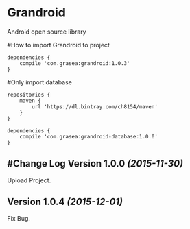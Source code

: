 # Grandroid
Android open source library


#How to import Grandroid to project
```
dependencies {
    compile 'com.grasea:grandroid:1.0.3'
}
```
#Only import database
```
repositories {
    maven {
        url 'https://dl.bintray.com/ch8154/maven'
    }
}

dependencies {
    compile 'com.grasea:grandroid-database:1.0.0'
}
```
#Change Log
Version 1.0.0 *(2015-11-30)*
----------------------------
Upload Project.

Version 1.0.4 *(2015-12-01)*
-------------------
Fix Bug.
